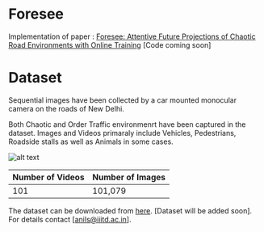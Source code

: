 
# Foresee
Implementation of paper : [Foresee: Attentive Future Projections of Chaotic Road Environments with Online Training](https://arxiv.org/abs/1805.11861)
[Code coming soon]

# Dataset
Sequential images have been collected by a car mounted monocular camera on the roads of New Delhi.

Both Chaotic and Order Traffic environmenrt have been captured in the dataset. Images and Videos primaraly include Vehicles, Pedestrians, Roadside stalls as well as Animals in some cases.

![alt text](https://drive.google.com/uc?export=download&id=1_CLXeJ5PWmaG8xn0_3kdsXcz08YqDDo6)

| Number of Videos | Number of Images |
|---|---|
|101|101,079|

The dataset can be downloaded from [here](https://drive.google.com/open?id=15S0I323rFdDwkjDjJQGV3RVVkoppdibb).
[Dataset will be added soon]. For details contact [anils@iiitd.ac.in].
